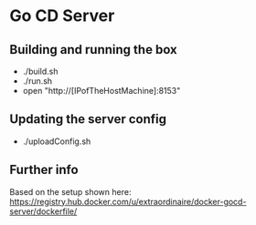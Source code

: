# Go CD Server

## Building and running the box

* ./build.sh
* ./run.sh
* open "http://[IPofTheHostMachine]:8153"


## Updating the server config 

* ./uploadConfig.sh

## Further info

Based on the setup shown here: 
https://registry.hub.docker.com/u/extraordinaire/docker-gocd-server/dockerfile/